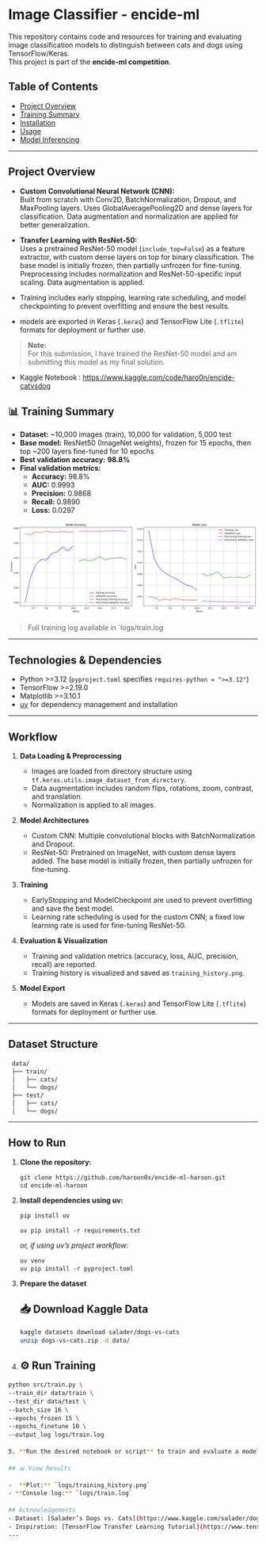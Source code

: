 
# Image Classifier - encide-ml
This repository contains code and resources for training and evaluating image classification models to distinguish between cats and dogs using TensorFlow/Keras.  
This project is part of the **encide-ml competition**.

## Table of Contents
- [Project Overview](#project-overview)
- [Training Summary](#-training-summary)
- [Installation](#how-to-run)
- [Usage](#️-run-training)
- [Model Inferencing](#️-run-training)

---

## Project Overview

- **Custom Convolutional Neural Network (CNN):**  
    Built from scratch with Conv2D, BatchNormalization, Dropout, and MaxPooling layers. Uses GlobalAveragePooling2D and dense layers for classification. Data augmentation and normalization are applied for better generalization.

- **Transfer Learning with ResNet-50:**  
    Uses a pretrained ResNet-50 model (`include_top=False`) as a feature extractor, with custom dense layers on top for binary classification. The base model is initially frozen, then partially unfrozen for fine-tuning. Preprocessing includes normalization and ResNet-50-specific input scaling. Data augmentation is applied.
- Training includes early stopping, learning rate scheduling, and model checkpointing to prevent overfitting and ensure the best results.
-  models are exported in Keras (`.keras`) and TensorFlow Lite (`.tflite`) formats for deployment or further use.

> **Note:**  
> For this submission, I have trained the ResNet-50 model and am submitting this model as my final solution.

- Kaggle Notebook : https://www.kaggle.com/code/haro0n/encide-catvsdog

## 📊 Training Summary

- **Dataset:** ~10,000 images (train), 10,000 for validation, 5,000 test
- **Base model:** ResNet50 (ImageNet weights), frozen for 15 epochs, then top ~200 layers fine-tuned for 10 epochs  
- **Best validation accuracy:** **98.8%**  
- **Final validation metrics:**  
  - **Accuracy:** 98.8%  
  - **AUC:** 0.9993  
  - **Precision:** 0.9868  
  - **Recall:** 0.9890  
  - **Loss:** 0.0297  


![Training History](/logs/training_history.png)

> Full training log available in `logs/train.log


---
## Technologies & Dependencies

- Python >=3.12 (`pyproject.toml` specifies `requires-python = ">=3.12"`)
- TensorFlow >=2.19.0
- Matplotlib >=3.10.1
- [uv](https://github.com/astral-sh/uv) for dependency management and installation

---

## Workflow

1. **Data Loading & Preprocessing**
   - Images are loaded from directory structure using `tf.keras.utils.image_dataset_from_directory`.
   - Data augmentation includes random flips, rotations, zoom, contrast, and translation.
   - Normalization is applied to all images.

2. **Model Architectures**
   - Custom CNN: Multiple convolutional blocks with BatchNormalization and Dropout.
   - ResNet-50: Pretrained on ImageNet, with custom dense layers added. The base model is initially frozen, then partially unfrozen for fine-tuning.

3. **Training**
   - EarlyStopping and ModelCheckpoint are used to prevent overfitting and save the best model.
   - Learning rate scheduling is used for the custom CNN; a fixed low learning rate is used for fine-tuning ResNet-50.

4. **Evaluation & Visualization**
   - Training and validation metrics (accuracy, loss, AUC, precision, recall) are reported.
   - Training history is visualized and saved as `training_history.png`.

5. **Model Export**
   - Models are saved in Keras (`.keras`) and TensorFlow Lite (`.tflite`) formats for deployment or further use.

---

## Dataset Structure
  ```
   data/
   ├── train/
   │   ├── cats/
   │   └── dogs/
   ├── test/
   │   ├── cats/
   │   └── dogs/
   ```

---

## How to Run

1. **Clone the repository:**
    ```
    git clone https://github.com/haroon0x/encide-ml-haroon.git
    cd encide-ml-haroon
    ```

2. **Install dependencies using uv:**
    
    ```
    pip install uv
    ```

    ```
    uv pip install -r requirements.txt
    ```
    _or, if using uv’s project workflow:_
    ```
    uv venv
    uv pip install -r pyproject.toml
    ```

3. **Prepare the dataset** 
   ## 📥 Download Kaggle Data
   
   ```bash
   kaggle datasets download salader/dogs-vs-cats
   unzip dogs-vs-cats.zip -d data/

4.   ## ⚙️ Run Training

   ```bash
   python src/train.py \
   --train_dir data/train \
   --test_dir data/test \
   --batch_size 16 \
   --epochs_frozen 15 \
   --epochs_finetune 10 \
   --output_log logs/train.log

5. **Run the desired notebook or script** to train and evaluate a model.
   
   ## 📊 View Results

   -  **Plot:** `logs/training_history.png`  
   - **Console log:** `logs/train.log`

## Acknowledgements
- Dataset: [Salader’s Dogs vs. Cats](https://www.kaggle.com/salader/dogs-vs-cats)  
- Inspiration: [TensorFlow Transfer Learning Tutorial](https://www.tensorflow.org/tutorials/images/transfer_learning)  
---




